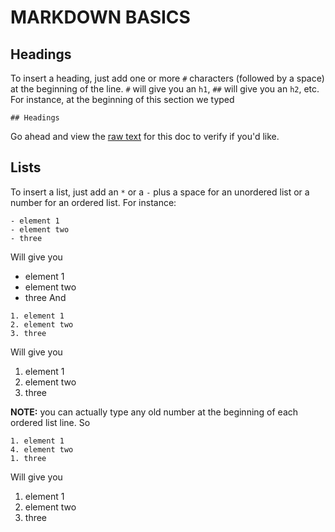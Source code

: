 # MARKDOWN BASICS

## Headings
To insert a heading, just add one or more `#` characters (followed by a space) at the beginning of the line. `#` will give you an `h1`, `##` will give you an `h2`, etc. For instance, at the beginning of this section we typed
```
## Headings
```
Go ahead and view the [raw text](https://raw.githubusercontent.com/learninglab-dev/ll-docs/master/workflow/instructions/markdown_basics.md) for this doc to verify if you'd like.

## Lists
To insert a list, just add an `*` or a `-` plus a space for an unordered list or a number for an ordered list.  For instance:
```
- element 1
- element two
- three
```
Will give you
- element 1
- element two
- three
And
```
1. element 1
2. element two
3. three
```
Will give you
1. element 1
2. element two
3. three  

**NOTE:** you can actually type any old number at the beginning of each ordered list line.  So
```
1. element 1
4. element two
1. three
```
Will give you
1. element 1
4. element two
1. three
